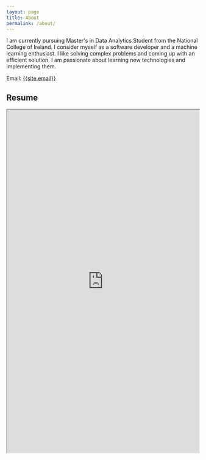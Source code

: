 ```yaml
---
layout: page
title: About
permalink: /about/
---
```

<p>
I am currently pursuing Master's in Data Analytics Student from the National College of Ireland. I consider myself as a software developer and a machine learning enthusiast. I like solving complex problems and coming up with an efficient solution. I am passionate about learning new technologies and implementing them. 
</p>

Email: <a href="mailto:{{site.email}}?Subject=From Blog Site:">{{site.email}}</a>

## Resume
<iframe src="https://drive.google.com/file/d/1ol192k_6XBV0Z9vxoRdqr-lpjLxzep_W/view" width="100%" height="900"></iframe>
